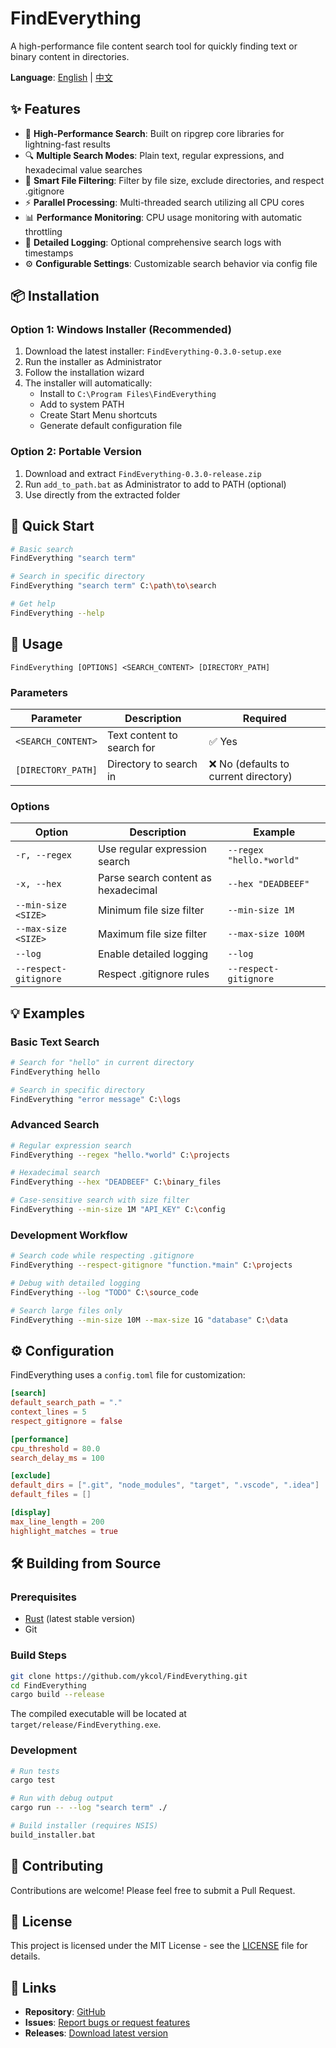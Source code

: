 # FindEverything

A high-performance file content search tool for quickly finding text or binary content in directories.

**Language**: [English](README.md) | [中文](README_CN.md)

## ✨ Features

- 🚀 **High-Performance Search**: Built on ripgrep core libraries for lightning-fast results
- 🔍 **Multiple Search Modes**: Plain text, regular expressions, and hexadecimal value searches
- 📏 **Smart File Filtering**: Filter by file size, exclude directories, and respect .gitignore
- ⚡ **Parallel Processing**: Multi-threaded search utilizing all CPU cores
- 📊 **Performance Monitoring**: CPU usage monitoring with automatic throttling
- 📝 **Detailed Logging**: Optional comprehensive search logs with timestamps
- ⚙️ **Configurable Settings**: Customizable search behavior via config file

## 📦 Installation

### Option 1: Windows Installer (Recommended)
1. Download the latest installer: `FindEverything-0.3.0-setup.exe`
2. Run the installer as Administrator
3. Follow the installation wizard
4. The installer will automatically:
   - Install to `C:\Program Files\FindEverything`
   - Add to system PATH
   - Create Start Menu shortcuts
   - Generate default configuration file

### Option 2: Portable Version
1. Download and extract `FindEverything-0.3.0-release.zip`
2. Run `add_to_path.bat` as Administrator to add to PATH (optional)
3. Use directly from the extracted folder

## 🚀 Quick Start

```bash
# Basic search
FindEverything "search term"

# Search in specific directory
FindEverything "search term" C:\path\to\search

# Get help
FindEverything --help
```

## 📖 Usage

```
FindEverything [OPTIONS] <SEARCH_CONTENT> [DIRECTORY_PATH]
```

### Parameters

| Parameter | Description | Required |
|-----------|-------------|----------|
| `<SEARCH_CONTENT>` | Text content to search for | ✅ Yes |
| `[DIRECTORY_PATH]` | Directory to search in | ❌ No (defaults to current directory) |

### Options

| Option | Description | Example |
|--------|-------------|---------|
| `-r, --regex` | Use regular expression search | `--regex "hello.*world"` |
| `-x, --hex` | Parse search content as hexadecimal | `--hex "DEADBEEF"` |
| `--min-size <SIZE>` | Minimum file size filter | `--min-size 1M` |
| `--max-size <SIZE>` | Maximum file size filter | `--max-size 100M` |
| `--log` | Enable detailed logging | `--log` |
| `--respect-gitignore` | Respect .gitignore rules | `--respect-gitignore` |

## 💡 Examples

### Basic Text Search
```bash
# Search for "hello" in current directory
FindEverything hello

# Search in specific directory
FindEverything "error message" C:\logs
```

### Advanced Search
```bash
# Regular expression search
FindEverything --regex "hello.*world" C:\projects

# Hexadecimal search
FindEverything --hex "DEADBEEF" C:\binary_files

# Case-sensitive search with size filter
FindEverything --min-size 1M "API_KEY" C:\config
```

### Development Workflow
```bash
# Search code while respecting .gitignore
FindEverything --respect-gitignore "function.*main" C:\projects

# Debug with detailed logging
FindEverything --log "TODO" C:\source_code

# Search large files only
FindEverything --min-size 10M --max-size 1G "database" C:\data
```

## ⚙️ Configuration

FindEverything uses a `config.toml` file for customization:

```toml
[search]
default_search_path = "."
context_lines = 5
respect_gitignore = false

[performance]
cpu_threshold = 80.0
search_delay_ms = 100

[exclude]
default_dirs = [".git", "node_modules", "target", ".vscode", ".idea"]
default_files = []

[display]
max_line_length = 200
highlight_matches = true
```

## 🛠️ Building from Source

### Prerequisites
- [Rust](https://rustup.rs/) (latest stable version)
- Git

### Build Steps
```bash
git clone https://github.com/ykcol/FindEverything.git
cd FindEverything
cargo build --release
```

The compiled executable will be located at `target/release/FindEverything.exe`.

### Development
```bash
# Run tests
cargo test

# Run with debug output
cargo run -- --log "search term" ./

# Build installer (requires NSIS)
build_installer.bat
```

## 🤝 Contributing

Contributions are welcome! Please feel free to submit a Pull Request.

## 📄 License

This project is licensed under the MIT License - see the [LICENSE](LICENSE_NEW.txt) file for details.

## 🔗 Links

- **Repository**: [GitHub](https://github.com/ykcol/FindEverything)
- **Issues**: [Report bugs or request features](https://github.com/ykcol/FindEverything/issues)
- **Releases**: [Download latest version](https://github.com/ykcol/FindEverything/releases)